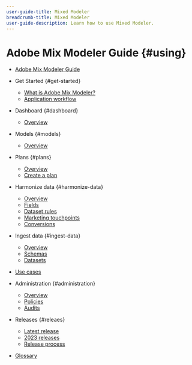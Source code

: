 ```yaml
---
user-guide-title: Mixed Modeler
breadcrumb-title: Mixed Modeler
user-guide-description: Learn how to use Mixed Modeler.
---
```


# Adobe Mix Modeler Guide {#using}

+ [Adobe Mix Modeler Guide](overview.md)

+ Get Started {#get-started}
  + [What is Adobe Mix Modeler?](get-started/about.md)
  + [Application workflow](get-started/workflow.md)

+ Dashboard {#dashboard}
  + [Overview](dashboard/overview.md)

+ Models {#models}
  + [Overview](models/overview.md)
  
+ Plans {#plans}
  + [Overview](plans/overview.md)
  + [Create a plan](plans/create.md)
  
+ Harmonize data {#harmonize-data}
  + [Overview](harmonize-data/overview.md)
  + [Fields](harmonize-data/fields.md)
  + [Dataset rules](harmonize-data/dataset-rules.md)
  + [Marketing touchpoints](harmonize-data/marketing-touchpoints.md)
  + [Conversions](harmonize-data/conversions.md)

+ Ingest data {#ingest-data}
  + [Overview](ingest-data/overview.md)
  + [Schemas](ingest-data/schemas.md)
  + [Datasets](ingest-data/datasets.md)

+ [Use cases](use-cases.md)

+ Administration {#administration}
  + [Overview](administration/overview.md)
  + [Policies](administration/policies.md)
  + [Audits](administration/audits.md)

+ Releases {#releaes}
  + [Latest release](releases/latest.md)
  + [2023 releases](releases/2023.md)
  + [Release process](releases/releases.md)

+ [Glossary](glossary.md)

